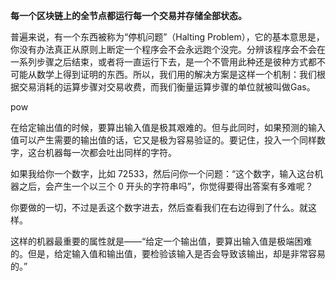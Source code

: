 **每一个区块链上的全节点都运行每一个交易并存储全部状态。**

普遍来说，有一个东西被称为“停机问题”（Halting Problem），它的基本意思是，你没有办法真正从原则上断定一个程序会不会永远跑个没完。分辨该程序会不会在一系列步骤之后结束，或者将一直运行下去，是一个不管用此种还是彼种方式都不可能从数学上得到证明的东西。所以，我们用的解决方案是这样一个机制：我们根据交易消耗的运算步骤对交易收费，而我们衡量运算步骤的单位就被叫做Gas。



pow

在给定输出值的时候，要算出输入值是极其艰难的。但与此同时，如果预测的输入值可以产生需要的输出值的话，它又是极为容易验证的。要记住，投入一个同样数字，这台机器每一次都会吐出同样的字符。



如果我给你一个数字，比如 72533，然后问你一个问题：“这个数字，输入这台机器之后，会产生一个以三个 0 开头的字符串吗”，你觉得要得出答案有多难呢？

你要做的一切，不过是丢这个数字进去，然后查看我们在右边得到了什么。就这样。

这样的机器最重要的属性就是——“给定一个输出值，要算出输入值是极端困难的。但是，给定输入值和输出值，要检验该输入是否会导致该输出，却是非常容易的。”